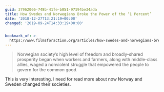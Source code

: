 ```yaml
---
guid: 37962066-748b-41fe-b051-97194be34ada
title: How Swedes and Norwegians Broke the Power of the ‘1 Percent’
date: '2018-12-27T13:21:19+00:00'
changed: '2019-09-24T14:33:19+00:00'


bookmark_of: >-
  https://www.filmsforaction.org/articles/how-swedes-and-norwegians-broke-the-power-of-the-1-percent/
---
```


> Norwegian society’s high level of freedom and broadly-shared prosperity began when workers and farmers, along with middle-class allies, waged a nonviolent struggle that empowered the people to govern for the common good.

This is very interesting. I need for read more about now Norway and Sweden changed their societies. 
